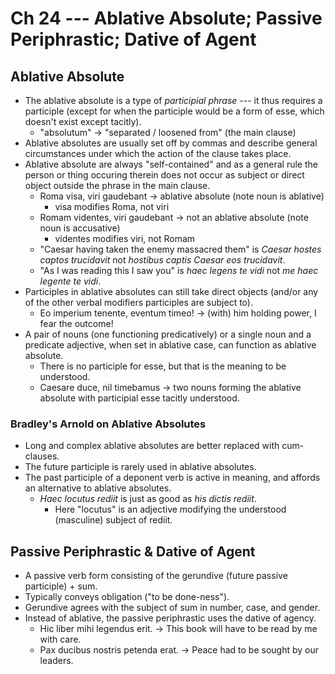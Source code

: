 # Ch 24 --- Ablative Absolute; Passive Periphrastic; Dative of Agent

## Ablative Absolute

- The ablative absolute is a type of *participial phrase* --- it thus requires a participle (except
  for when the participle would be a form of esse, which doesn't exist except tacitly). 
  - "absolutum" $\rightarrow$ "separated / loosened from" (the main clause)
- Ablative absolutes are usually set off by commas and describe general circumstances under which 
  the action of the clause takes place.
- Ablative absolute are always "self-contained" and as a general rule the person or thing occuring therein
  does not occur as subject or direct object outside the phrase in the main clause. 
  - Roma visa, viri gaudebant $\rightarrow$ ablative absolute (note noun is ablative)
    - visa modifies Roma, not viri
  - Romam videntes, viri gaudebant $\rightarrow$ not an ablative absolute (note noun is accusative)
    - videntes modifies viri, not Romam
  - "Caesar having taken the enemy massacred them" is *Caesar hostes captos trucidavit* not 
    *hostibus captis Caesar eos trucidavit*. 
  - "As I was reading this I saw you" is *haec legens te vidi* not *me haec legente te vidi*.
- Participles in ablative absolutes can still take direct objects (and/or any of the other
  verbal modifiers participles are subject to).
  - Eo imperium tenente, eventum timeo! $\rightarrow$ (with) him holding power, I fear the outcome! 
- A pair of nouns (one functioning predicatively) or a single noun and a predicate adjective, when
  set in ablative case, can function as ablative absolute. 
  - There is no participle for esse, but that is the meaning to be understood. 
  - Caesare duce, nil timebamus $\rightarrow$ two nouns forming the ablative absolute with 
    participial esse tacitly understood.

### Bradley's Arnold on Ablative Absolutes

- Long and complex ablative absolutes are better replaced with cum-clauses.
- The future participle is rarely used in ablative absolutes. 
- The past participle of a deponent verb is active in meaning, and affords an alternative to ablative absolutes.
  - *Haec locutus rediit* is just as good as *his dictis rediit*.
    - Here "locutus" is an adjective modifying the understood (masculine) subject of rediit.

## Passive Periphrastic & Dative of Agent

- A passive verb form consisting of the gerundive (future passive participle) + sum. 
- Typically conveys obligation ("to be done-ness").
- Gerundive agrees with the subject of sum in number, case, and gender. 
- Instead of ablative, the passive periphrastic uses the dative of agency.
  - Hic liber mihi legendus erit. $\rightarrow$ This book will have to be read by me with care.
  - Pax ducibus nostris petenda erat. $\rightarrow$ Peace had to be sought by our leaders.

